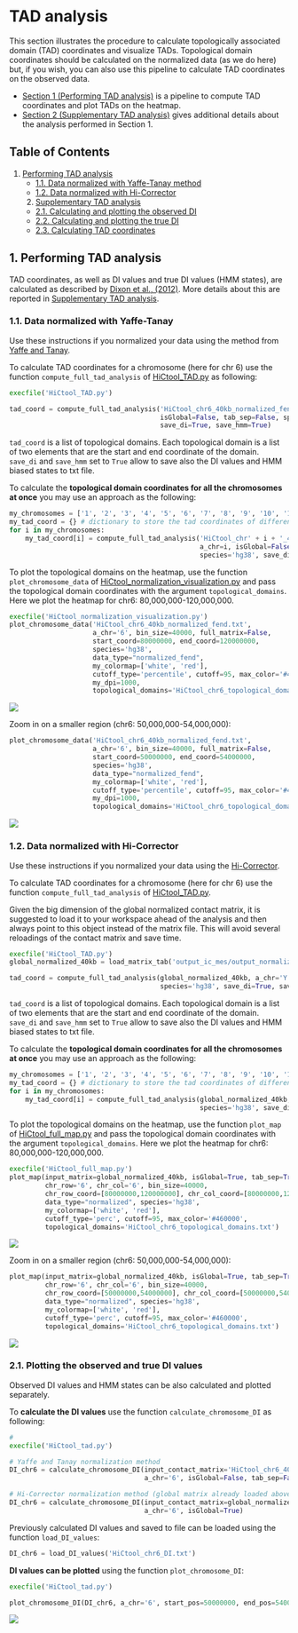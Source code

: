 # TAD analysis

This section illustrates the procedure to calculate topologically associated domain (TAD) coordinates and visualize TADs. Topological domain coordinates should be calculated on the normalized data (as we do here) but, if you wish, you can also use this pipeline to calculate TAD coordinates on the observed data.

- [Section 1 (Performing TAD analysis)](#1-performing-tad-analysis) is a pipeline to compute TAD coordinates and plot TADs on the heatmap.
- [Section 2 (Supplementary TAD analysis)](#2-supplementary-tad-analysis) gives additional details about the analysis performed in Section 1.

## Table of Contents

1. [Performing TAD analysis](#1-performing-tad-analysis)
   - [1.1. Data normalized with Yaffe-Tanay method](#11-data-normalized-with-yaffe-tanay-method)
   - [1.2. Data normalized with Hi-Corrector](#12-data-normalized-with-hi-corrector)
   2. [Supplementary TAD analysis](#2-supplementary-tad-analysis)
   - [2.1. Calculating and plotting the observed DI](#21-calculating-and-plotting-the-observed-di)
   - [2.2. Calculating and plotting the true DI](#22-calculating-and-plotting-the-true-di)
   - [2.3. Calculating TAD coordinates](#23-calculating-tad-coordinates)
   
## 1. Performing TAD analysis

TAD coordinates, as well as DI values and true DI values (HMM states), are calculated as described by [Dixon et al., (2012)](http://www.nature.com/nature/journal/v485/n7398/abs/nature11082.html). More details about this are reported in [Supplementary TAD analysis](#2-supplementary-tad-analysis).

### 1.1. Data normalized with Yaffe-Tanay

Use these instructions if you normalized your data using the method from [Yaffe and Tanay](https://github.com/Zhong-Lab-UCSD/HiCtool/blob/master/tutorial/normalization-yaffe-tanay.md).

To calculate TAD coordinates for a chromosome (here for chr 6) use the function ``compute_full_tad_analysis`` of [HiCtool_TAD.py](/scripts/HiCtool_TAD.py) as following:
```Python
execfile('HiCtool_TAD.py')

tad_coord = compute_full_tad_analysis('HiCtool_chr6_40kb_normalized_fend.txt', a_chr='6',
                                      isGlobal=False, tab_sep=False, species='hg38',
                                      save_di=True, save_hmm=True)
```
``tad_coord`` is a list of topological domains. Each topological domain is a list of two elements that are the start and end coordinate of the domain. ``save_di`` and ``save_hmm`` set to ``True`` allow to save also the DI values and HMM biased states to txt file.

To calculate the **topological domain coordinates for all the chromosomes at once** you may use an approach as the following:
```Python
my_chromosomes = ['1', '2', '3', '4', '5', '6', '7', '8', '9', '10', '11', '12', '13', '14', '15', '16', '17', '18', '19', '20', '21', '22', 'X', 'Y']
my_tad_coord = {} # dictionary to store the tad coordinates of different chromosomes
for i in my_chromosomes:
    my_tad_coord[i] = compute_full_tad_analysis('HiCtool_chr' + i + '_40kb_normalized_fend.txt', 
                                                a_chr=i, isGlobal=False, tab_sep=False, 
                                                species='hg38', save_di=True, save_hmm=True)
```
To plot the topological domains on the heatmap, use the function ``plot_chromosome_data`` of [HiCtool_normalization_visualization.py](/scripts/HiCtool_normalization_visulization.py) and pass the topological domain coordinates with the argument ``topological_domains``. Here we plot the heatmap for chr6: 80,000,000-120,000,000.
```Python
execfile('HiCtool_normalization_visualization.py')
plot_chromosome_data('HiCtool_chr6_40kb_normalized_fend.txt', 
                     a_chr='6', bin_size=40000, full_matrix=False, 
                     start_coord=80000000, end_coord=120000000, 
                     species='hg38', 
                     data_type="normalized_fend", 
                     my_colormap=['white', 'red'], 
                     cutoff_type='percentile', cutoff=95, max_color='#460000', 
                     my_dpi=1000, 
                     topological_domains='HiCtool_chr6_topological_domains.txt')
```
![](/figures/HiCtool_chr6_40kb_80-120mb_normalized_fend_domains.png)

Zoom in on a smaller region (chr6: 50,000,000-54,000,000):
```Python
plot_chromosome_data('HiCtool_chr6_40kb_normalized_fend.txt', 
                     a_chr='6', bin_size=40000, full_matrix=False, 
                     start_coord=50000000, end_coord=54000000, 
                     species='hg38', 
                     data_type="normalized_fend", 
                     my_colormap=['white', 'red'], 
                     cutoff_type='percentile', cutoff=95, max_color='#460000', 
                     my_dpi=1000, 
                     topological_domains='HiCtool_chr6_topological_domains.txt')
```
![](/figures/HiCtool_chr6_40kb_50-54mb_normalized_fend_domains.png)


### 1.2. Data normalized with Hi-Corrector

Use these instructions if you normalized your data using the [Hi-Corrector](https://github.com/Zhong-Lab-UCSD/HiCtool/blob/master/tutorial/normalization-matrix-balancing.md).

To calculate TAD coordinates for a chromosome (here for chr 6) use the function ``compute_full_tad_analysis`` of [HiCtool_TAD.py](/scripts/HiCtool_TAD.py).

Given the big dimension of the global normalized contact matrix, it is suggested to load it to your workspace ahead of the analysis and then always point to this object instead of the matrix file. This will avoid several reloadings of the contact matrix and save time.
```Python
execfile('HiCtool_TAD.py')
global_normalized_40kb = load_matrix_tab('output_ic_mes/output_normalized.txt')

tad_coord = compute_full_tad_analysis(global_normalized_40kb, a_chr='Y', isGlobal=True,
                                      species='hg38', save_di=True, save_hmm=True)
```
``tad_coord`` is a list of topological domains. Each topological domain is a list of two elements that are the start and end coordinate of the domain. ``save_di`` and ``save_hmm`` set to ``True`` allow to save also the DI values and HMM biased states to txt file.
   
To calculate the **topological domain coordinates for all the chromosomes at once** you may use an approach as the following:
```Python
my_chromosomes = ['1', '2', '3', '4', '5', '6', '7', '8', '9', '10', '11', '12', '13', '14', '15', '16', '17', '18', '19', '20', '21', '22', 'X', 'Y']
my_tad_coord = {} # dictionary to store the tad coordinates of different chromosomes
for i in my_chromosomes:
    my_tad_coord[i] = compute_full_tad_analysis(global_normalized_40kb, a_chr=i, isGlobal=True,
                                                species='hg38', save_di=True, save_hmm=True)
```
To plot the topological domains on the heatmap, use the function ``plot_map`` of [HiCtool_full_map.py](/scripts/HiCtool_full_map.py) and pass the topological domain coordinates with the argument ``topological_domains``. Here we plot the heatmap for chr6: 80,000,000-120,000,000.
```Python
execfile('HiCtool_full_map.py')
plot_map(input_matrix=global_normalized_40kb, isGlobal=True, tab_sep=True,
         chr_row='6', chr_col='6', bin_size=40000, 
         chr_row_coord=[80000000,120000000], chr_col_coord=[80000000,120000000],
         data_type="normalized", species='hg38',
         my_colormap=['white', 'red'],
         cutoff_type='perc', cutoff=95, max_color='#460000',
         topological_domains='HiCtool_chr6_topological_domains.txt')
```
![](/figures/HiCtool_chr6_40kb_80-120mb_normalized_domains.png)

Zoom in on a smaller region (chr6: 50,000,000-54,000,000):
```Python
plot_map(input_matrix=global_normalized_40kb, isGlobal=True, tab_sep=True,
         chr_row='6', chr_col='6', bin_size=40000, 
         chr_row_coord=[50000000,54000000], chr_col_coord=[50000000,54000000],
         data_type="normalized", species='hg38',
         my_colormap=['white', 'red'],
         cutoff_type='perc', cutoff=95, max_color='#460000',
         topological_domains='HiCtool_chr6_topological_domains.txt')
```
![](/figures/HiCtool_chr6_40kb_50-54mb_normalized_domains.png)













### 2.1. Plotting the observed and true DI values

Observed DI values and HMM states can be also calculated and plotted separately.

To **calculate the DI values** use the function ``calculate_chromosome_DI`` as following:
```Python
#
execfile('HiCtool_tad.py')

# Yaffe and Tanay normalization method
DI_chr6 = calculate_chromosome_DI(input_contact_matrix='HiCtool_chr6_40kb_normalized_fend.txt', 
                                  a_chr='6', isGlobal=False, tab_sep=False)

# Hi-Corrector normalization method (global matrix already loaded above)
DI_chr6 = calculate_chromosome_DI(input_contact_matrix=global_normalized_40kb, 
                                  a_chr='6', isGlobal=True)
```
Previously calculated DI values and saved to file can be loaded using the function ``load_DI_values``:
```Python
DI_chr6 = load_DI_values('HiCtool_chr6_DI.txt')
```
**DI values can be plotted** using the function ``plot_chromosome_DI``:
```Python
execfile('HiCtool_tad.py')

plot_chromosome_DI(DI_chr6, a_chr='6', start_pos=50000000, end_pos=54000000)
```

![](/figures/HiCtool_chr6_DI.png)
